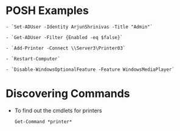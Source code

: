 # POSH Examples

	- `Set-ADUser -Identity ArjunShrinivas -Title "Admin"`

	- `Get-ADUser -Filter {Enabled -eq $false}`

	- `Add-Printer -Connect \\Server3\Printer03`

	- `Restart-Computer`

	- `Disable-WindowsOptionalFeature -Feature WindowsMediaPlayer`

# Discovering Commands

- To find out the cmdlets for printers

	`Get-Command *printer*`